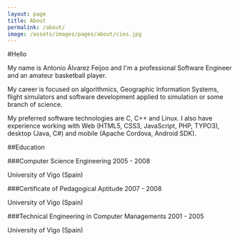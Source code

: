 ```yaml
---
layout: page
title: About
permalink: /about/
image: /assets/images/pages/about/cies.jpg
---
```


#Hello

My name is Antonio Álvarez Feijoo and I'm a professional Software Engineer and an amateur basketball player.

My career is focused on algorithmics, Geographic Information Systems, flight simulators and software development applied to simulation or some branch of science.

My preferred software technologies are C, C++ and Linux. I also have experience working with Web (HTML5, CSS3, JavaScript, PHP, TYPO3), desktop (Java, C#) and mobile (Apache Cordova, Android SDK).

##Education

###Computer Science Engineering
2005 - 2008

University of Vigo (Spain)

###Certificate of Pedagogical Aptitude
2007 - 2008

University of Vigo (Spain)

###Technical Engineering in Computer Managements
2001 - 2005

University of Vigo (Spain)
